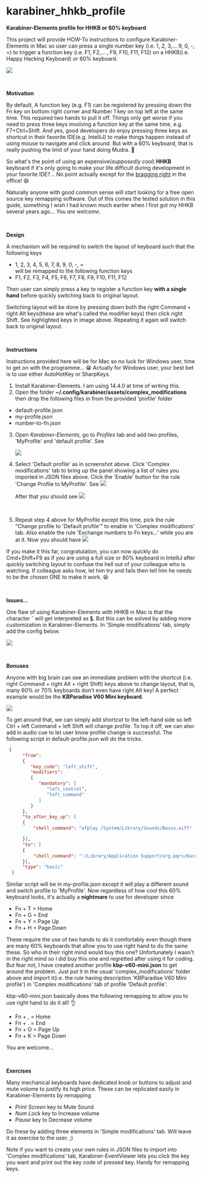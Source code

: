 # karabiner_hhkb_profile

**Karabiner-Elements profile for HHKB or 60% keyboard**

This project will provide HOW-To instructions to configure Karabiner-Elements in Mac so user can press a single number key
(i.e. 1, 2, 3,... 9, 0, -, =) to trigger a function key (i.e. F1, F2,... , F9, F10, F11, F12) on a HHKB(i.e. Happy Hacking
Keyboard) or 60% keyboard.

![](profile/images/hhkb-pro-2.jpg)

<br/>

**Motivation**

By default, A function key (e.g. F1) can be registered by pressing down the Fn key on bottom right corner and Number 1 key
on top left at the same time. This required two hands to pull it off. Things only get worse if you need to press three keys
involving a function key at the same time, e.g. F7+Ctrl+Shift. And yes, good developers do enjoy pressing three keys as
shortcut in their favorite IDE(e.g. IntelliJ) to make things happen instead of using mouse to navigate and click around.
But with a 60% keyboard, that is really pushing the limit of your hand doing Mudra. 🙌

So what's the point of using an expensive(_supposedly cool_) **HHKB** keyboard if it's only going to make your life
difficult during development in your favorite IDE?... No point actually except for the [bragging right](https://www.youtube.com/watch?v=uHt01D6rOLI) in the office! 😆
<br/>

Naturally anyone with good common sense will start looking for a free open source key remapping software. Out of this
comes the tested solution in this guide, something I wish I had known much earlier when I first got my HHKB several years
ago... _You are welcome_.

<br/>

**Design**

A mechanism will be required to switch the layout of keyboard such that the following keys

* 1, 2, 3, 4, 5, 6, 7, 8, 9, 0, -, = <br/>
  will be remapped to the following function keys
* F1, F2, F3, F4, F5, F6, F7, F8, F9, F10, F11, F12 <br/>

Then user can simply press a key to register a function key **with a single hand** before quickly switching back to
original layout.

Switching layout will be done by pressing down both the right Command + right Alt keys(these are what's called the
modifier keys) then click right Shift. See highlighted keys in image above. Repeating it again will switch back to
original layout.

<br/>

**Instructions**

Instructions provided here will be for Mac so no luck for Windows user, time to get on with the programme... 😁
Actually for Windows user, your best bet is to use either AutoHotKey or SharpKeys.

1. Install Karabiner-Elements. I am using 14.4.0 at time of writing this.
2. Open the folder **~/.config/karabiner/assets/complex_modifications** then drop the following files in from the provided 'profile' folder

* default-profile.json
* my-profile.json
* number-to-fn.json

3. Open *Karabiner-Elements*, go to *Profiles* tab and add two profiles, 'MyProfile' and 'default profile'. See

   ![](profile/images/profiles.jpg)
4. Select 'Default profile' as in screenshot above. Click 'Complex modifications' tab to bring up the panel showing a
   list of rules you imported in JSON files above. Click the 'Enable' button for the rule 'Change Profile to MyProfile'.
   See
   ![](profile/images/complex-modifications-0.jpg)

   After that you should see
   ![](profile/images/complex-modifications-1.jpg)

<br/>

5. Repeat step 4 above for MyProfile except this time, pick the rule "Change profile to 'Default profile'" to enable in
   'Complex modifications' tab. Also enable the rule 'Exchange numbers to Fn keys...' while you are at it. Now you should
   have
   ![](profile/images/complex-modifications-2.jpg)

If you make it this far, congratulation, you can now quickly do Cmd+Shift+F9 as if you are using a full size or 80% keyboard
in IntelliJ after quickly switching layout to confuse the hell out of your colleague who is watching. If colleague asks
how, let him try and fails then tell him he needs to be the chosen ONE to make it work. 😆

<br/>

**Issues...**

One flaw of using Karabiner-Elements with HHKB in Mac is that the character **`** will get interpreted as **§**. But this can be
solved by adding more customization in Karabiner-Elements. In 'Simple modifications' tab, simply add the config below.

![](profile/images/simple-modifications.jpg)

<br/>

**Bonuses**

Anyone with big brain can see an immediate problem with the shortcut (i.e. right Command + right Alt + right Shift) keys
above to change layout, that is, many 60% or 70% keyboards don't even have right Alt key! A perfect example would be the **KBParadise V60 Mini keyboard**.

![](profile/images/kbp-v60-mini.jpeg)

To get around that, we can simply add shortcut to the left-hand side so left Ctrl + left Command + left Shift will change
profile. To top it off, we can also add in audio cue to let user know profile change is successful. The following script
in default-profile.json will do the tricks.

```json
 {
      "from":
      {
         "key_code": "left_shift",
         "modifiers":
         {
            "mandatory": [
               "left_control",
               "left_command"
            ]
         }
      },
      "to_after_key_up": [
      {
          "shell_command": "afplay /System/Library/Sounds/Basso.aiff"

      }],
      "to": [
      {
          "shell_command": "'/Library/Application Support/org.pqrs/Karabiner-Elements/bin/karabiner_cli' --select-profile 'Default profile'"
      }],
      "type": "basic"
  }
```

Similar script will be in my-profile.json except it will play a different sound and switch profile to 'MyProfile'.
Now regardless of how cool this 60% keyboard looks, it's actually a **nightmare** to use for developer since

* Fn + T = Home
* Fn + G = End
* Fn + Y = Page Up
* Fn + H = Page Down

These require the use of two hands to do it comfortably even though there are many 60% keyboards that allow you to use right hand to do the same these. So who in their right mind would buy this one? Unfortunately I wasn't in the right mind so I did buy this one and regretted after using it for coding. But fear not, I have created another profile **kbp-v60-mini.json** to get around the problem. Just put it in the usual 'complex_modifications' folder above and import it(i.e. the rule having description 'KBParadise V60 Mini profile') in 'Complex modifications' tab of profile 'Default profile'.

kbp-v60-mini.json basically does the following remapping to allow you to use right hand to do it all! 👌

* Fn + , = Home
* Fn + . = End
* Fn + O = Page Up
* Fn + K = Page Down

You are welcome...

<br/>

**Exercises**

Many mechanical keyboards have dedicated knob or buttons to adjust and mute volume to justify its high price.
These can be replicated easily in Karabiner-Elements by remapping

* _Print Screen_ key to Mute Sound
* _Num Lock_ key to Increase volume
* _Pause_ key to Decrease volume

Do these by adding three elements in 'Simple modifications' tab. Will leave it as exercise to the user. ;)

Note if you want to create your own rules in JSON files to import into 'Complex modifications' tab, Karabiner-EventViewer lets you click the key you want and print out the key code of pressed key. Handy for remapping keys.
